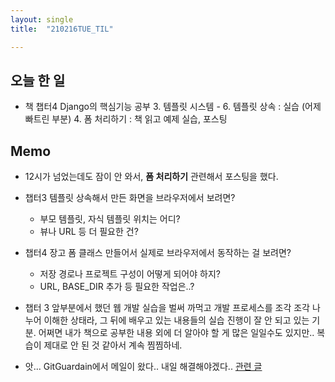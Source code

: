 ```yaml
---
layout: single
title:  "210216TUE_TIL"

---
```


## 오늘 한 일

* 책 챕터4 Django의 핵심기능 공부
  3. 템플릿 시스템 - 6. 템플릿 상속 : 실습 (어제 빠트린 부분)
  4. 폼 처리하기 : 책 읽고 예제 실습, 포스팅

## Memo

* 12시가 넘었는데도 잠이 안 와서, **폼 처리하기** 관련해서 포스팅을 했다.

* 챕터3 템플릿 상속해서 만든 화면을 브라우저에서 보려면?
  - 부모 템플릿, 자식 템플릿 위치는 어디?
  - 뷰나 URL 등 더 필요한 건?
  
* 챕터4 장고 폼 클래스 만들어서 실제로 브라우저에서 동작하는 걸 보려면?
  - 저장 경로나 프로젝트 구성이 어떻게 되어야 하지?
  - URL, BASE_DIR 추가 등 필요한 작업은..?
  
* 챕터 3 앞부분에서 했던 웹 개발 실습을 벌써 까먹고 개발 프로세스를 조각 조각 나누어 이해한 상태라, 그 뒤에 배우고 있는 내용들의 실습 진행이 잘 안 되고 있는 기분. 어쩌면 내가 책으로 공부한 내용 외에 더 알아야 할 게 많은 일일수도 있지만.. 복습이 제대로 안 된 것 같아서 계속 찜찜하네.

* 앗... GitGuardain에서 메일이 왔다.. 내일 해결해야겠다.. [관련 글](https://medium.com/iovsomnium/django-django-secret-key-%EB%B6%84%EB%A6%AC%ED%95%98%EA%B8%B0-74288462e2ff)

  
